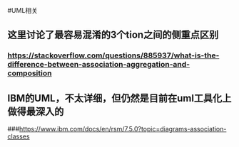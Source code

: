#UML相关
## 这里讨论了最容易混淆的3个tion之间的侧重点区别

### https://stackoverflow.com/questions/885937/what-is-the-difference-between-association-aggregation-and-composition

## IBM的UML，不太详细，但仍然是目前在uml工具化上做得最深入的

###https://www.ibm.com/docs/en/rsm/7.5.0?topic=diagrams-association-classes
